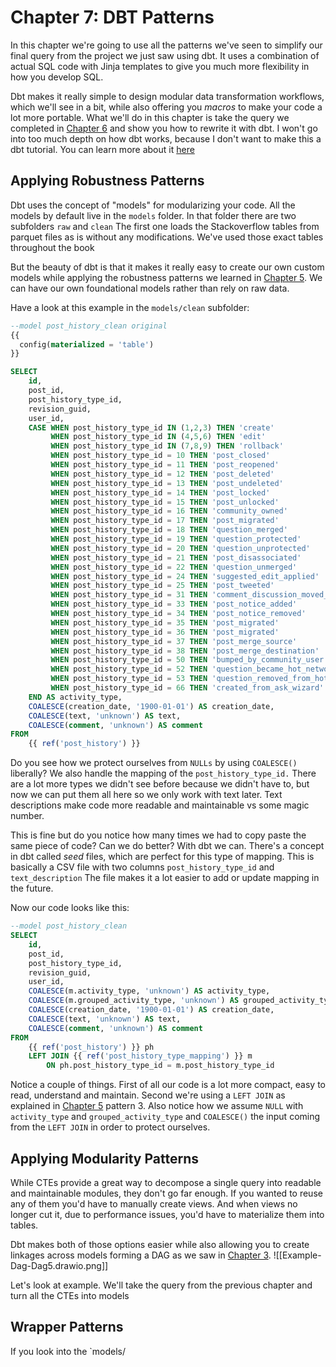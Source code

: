 # Chapter 7: DBT Patterns
In this chapter we're going to use all the patterns we've seen to simplify our final query from the project we just saw using dbt. It uses a combination of actual SQL code with Jinja templates to give you much more flexibility in how you develop SQL. 

Dbt makes it really simple to design modular data transformation workflows, which we'll see in a bit, while also offering you *macros* to make your code a lot more portable. What we'll do in this chapter is take the query we completed in [Chapter 6](chap6) and show you how to rewrite it with dbt. I won't go into too much depth on how dbt works, because I don't want to make this a dbt tutorial. You can learn more about it [here](https://docs.getdbt.com/docs/introduction)

## Applying Robustness Patterns
Dbt uses the concept of "models" for modularizing your code. All the models by default live in the `models` folder. In that folder there are two subfolders `raw` and `clean` The first one loads the Stackoverflow tables from parquet files as is without any modifications. We've used those exact tables throughout the book

But the beauty of dbt is that it makes it really easy to create our own custom models while applying the robustness patterns we learned in [Chapter 5](chap5). We can have our own foundational models rather than rely on raw data.

Have a look at this example in the `models/clean` subfolder:
```sql
--model post_history_clean original
{{
  config(materialized = 'table')
}}

SELECT
    id,
    post_id,
    post_history_type_id,
    revision_guid,
    user_id,
    CASE WHEN post_history_type_id IN (1,2,3) THEN 'create'
         WHEN post_history_type_id IN (4,5,6) THEN 'edit'
         WHEN post_history_type_id IN (7,8,9) THEN 'rollback'
         WHEN post_history_type_id = 10 THEN 'post_closed'
		 WHEN post_history_type_id = 11 THEN 'post_reopened'
		 WHEN post_history_type_id = 12 THEN 'post_deleted'
		 WHEN post_history_type_id = 13 THEN 'post_undeleted'
		 WHEN post_history_type_id = 14 THEN 'post_locked'
		 WHEN post_history_type_id = 15 THEN 'post_unlocked'
		 WHEN post_history_type_id = 16 THEN 'community_owned'
		 WHEN post_history_type_id = 17 THEN 'post_migrated'
		 WHEN post_history_type_id = 18 THEN 'question_merged'
		 WHEN post_history_type_id = 19 THEN 'question_protected'
		 WHEN post_history_type_id = 20 THEN 'question_unprotected'
		 WHEN post_history_type_id = 21 THEN 'post_disassociated'
		 WHEN post_history_type_id = 22 THEN 'question_unmerged'
		 WHEN post_history_type_id = 24 THEN 'suggested_edit_applied'
		 WHEN post_history_type_id = 25 THEN 'post_tweeted'
		 WHEN post_history_type_id = 31 THEN 'comment_discussion_moved_to_chat'
		 WHEN post_history_type_id = 33 THEN 'post_notice_added'
		 WHEN post_history_type_id = 34 THEN 'post_notice_removed'
		 WHEN post_history_type_id = 35 THEN 'post_migrated'
		 WHEN post_history_type_id = 36 THEN 'post_migrated'
		 WHEN post_history_type_id = 37 THEN 'post_merge_source'
		 WHEN post_history_type_id = 38 THEN 'post_merge_destination'
		 WHEN post_history_type_id = 50 THEN 'bumped_by_community_user'
		 WHEN post_history_type_id = 52 THEN 'question_became_hot_network'
		 WHEN post_history_type_id = 53 THEN 'question_removed_from_hot_network'
		 WHEN post_history_type_id = 66 THEN 'created_from_ask_wizard'
    END AS activity_type,
    COALESCE(creation_date, '1900-01-01') AS creation_date,
    COALESCE(text, 'unknown') AS text,
    COALESCE(comment, 'unknown') AS comment
FROM
    {{ ref('post_history') }}
```

Do you see how we protect ourselves from `NULLs` by using `COALESCE()` liberally? We also handle the mapping of the `post_history_type_id.` There are a lot more types we didn't see before because we didn't have to, but now we can put them all here so we only work with text later. Text descriptions make code more readable and maintainable vs some magic number.

This is fine but do you notice how many times we had to copy paste the same piece of code? Can we do better? With dbt we can. There's a concept in dbt called _seed_ files, which are perfect for this type of mapping. This is basically a CSV file with two columns `post_history_type_id` and `text_description` The file makes it a lot easier to add or update mapping in the future.

Now our code looks like this:
```sql
--model post_history_clean
SELECT
    id,
    post_id,
    post_history_type_id,
    revision_guid,
    user_id,
    COALESCE(m.activity_type, 'unknown') AS activity_type,
    COALESCE(m.grouped_activity_type, 'unknown') AS grouped_activity_type,
    COALESCE(creation_date, '1900-01-01') AS creation_date,
    COALESCE(text, 'unknown') AS text,
    COALESCE(comment, 'unknown') AS comment
FROM
    {{ ref('post_history') }} ph
    LEFT JOIN {{ ref('post_history_type_mapping') }} m
        ON ph.post_history_type_id = m.post_history_type_id
```

Notice a couple of things. First of all our code is a lot more compact, easy to read, understand and maintain. Second we're using a `LEFT JOIN` as explained in [Chapter 5](chap5) pattern 3. Also notice how we  assume `NULL` with  `activity_type` and `grouped_activity_type` and `COALESCE()` the input coming from the `LEFT JOIN` in order to protect ourselves.

## Applying Modularity Patterns
While CTEs provide a great way to decompose a single query into readable and maintainable modules, they don't go far enough. If you wanted to reuse any of them you'd have to manually create views. And when views no longer cut it, due to performance issues, you'd have to materialize them into tables.

Dbt makes both of those options easier while also allowing you to create linkages across models forming a DAG as we saw in [Chapter 3](chap3). ![[Example-Dag-Dag5.drawio.png]]

Let's look at example. We'll take the query from the previous chapter and turn all the CTEs into models
## Wrapper Patterns
If you look into the `models/